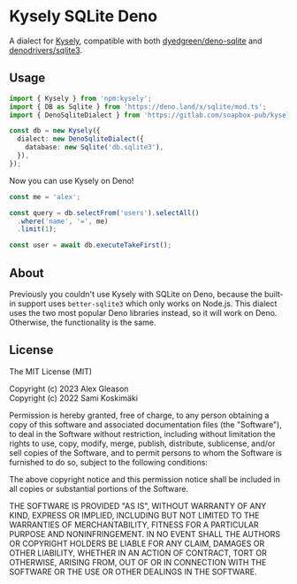 # Kysely SQLite Deno

A dialect for [Kysely](https://kysely.dev/), compatible with both [dyedgreen/deno-sqlite](https://github.com/dyedgreen/deno-sqlite) and [denodrivers/sqlite3](https://github.com/denodrivers/sqlite3).

## Usage

```ts
import { Kysely } from 'npm:kysely';
import { DB as Sqlite } from 'https://deno.land/x/sqlite/mod.ts';
import { DenoSqliteDialect } from 'https://gitlab.com/soapbox-pub/kysely-deno-sqlite/-/raw/v1.1.0/mod.ts';

const db = new Kysely({
  dialect: new DenoSqliteDialect({
    database: new Sqlite('db.sqlite3'),
  }),
});
```

Now you can use Kysely on Deno!

```ts
const me = 'alex';

const query = db.selectFrom('users').selectAll()
  .where('name', '=', me)
  .limit(1);

const user = await db.executeTakeFirst();
```

## About

Previously you couldn't use Kysely with SQLite on Deno, because the built-in support uses `better-sqlite3` which only works on Node.js. This dialect uses the two most popular Deno libraries instead, so it will work on Deno. Otherwise, the functionality is the same.

## License

The MIT License (MIT)

Copyright (c) 2023 Alex Gleason\
Copyright (c) 2022 Sami Koskimäki

Permission is hereby granted, free of charge, to any person obtaining a copy
of this software and associated documentation files (the "Software"), to deal
in the Software without restriction, including without limitation the rights
to use, copy, modify, merge, publish, distribute, sublicense, and/or sell
copies of the Software, and to permit persons to whom the Software is
furnished to do so, subject to the following conditions:

The above copyright notice and this permission notice shall be included in all
copies or substantial portions of the Software.

THE SOFTWARE IS PROVIDED "AS IS", WITHOUT WARRANTY OF ANY KIND, EXPRESS OR
IMPLIED, INCLUDING BUT NOT LIMITED TO THE WARRANTIES OF MERCHANTABILITY,
FITNESS FOR A PARTICULAR PURPOSE AND NONINFRINGEMENT. IN NO EVENT SHALL THE
AUTHORS OR COPYRIGHT HOLDERS BE LIABLE FOR ANY CLAIM, DAMAGES OR OTHER
LIABILITY, WHETHER IN AN ACTION OF CONTRACT, TORT OR OTHERWISE, ARISING FROM,
OUT OF OR IN CONNECTION WITH THE SOFTWARE OR THE USE OR OTHER DEALINGS IN THE
SOFTWARE.
